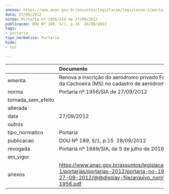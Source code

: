 ```yaml
---
anexos: https://www.anac.gov.br/assuntos/legislacao/legislacao-1/portarias/portarias-2012/portaria-no-1956-sia-de-27-09-2012/@@display-file/arquivo_norma/PA2012-1956.pdf
data: 27/09/2012
norma: Portaria nº 1956/SIA de 27/09/2012
publicacao: DOU Nº 189, S/1, p.15  28/09/2012
tags:
- portaria
tipo_normatico: Portaria
hide: 
- toc 
 
---
```


|                    | Documento                                                                                                                                                         |
|:-------------------|:------------------------------------------------------------------------------------------------------------------------------------------------------------------|
| ementa             | Renova a inscrição do aeródromo privado Fazenda Retiro da Cachoeira (MS) no cadastro de aeródromos.                                                               |
| norma              | Portaria nº 1956/SIA de 27/09/2012                                                                                                                                |
| tornada_sem_efeito |                                                                                                                                                                   |
| alterada           |                                                                                                                                                                   |
| data               | 27/09/2012                                                                                                                                                        |
| outros             |                                                                                                                                                                   |
| tipo_normatico     | Portaria                                                                                                                                                          |
| publicacao         | DOU Nº 189, S/1, p.15  28/09/2012                                                                                                                                 |
| revogada           | Portaria nº 1689/SIA, de 5 de julho de 2016.                                                                                                                      |
| em_vigor           |                                                                                                                                                                   |
| anexos             | https://www.anac.gov.br/assuntos/legislacao/legislacao-1/portarias/portarias-2012/portaria-no-1956-sia-de-27-09-2012/@@display-file/arquivo_norma/PA2012-1956.pdf |